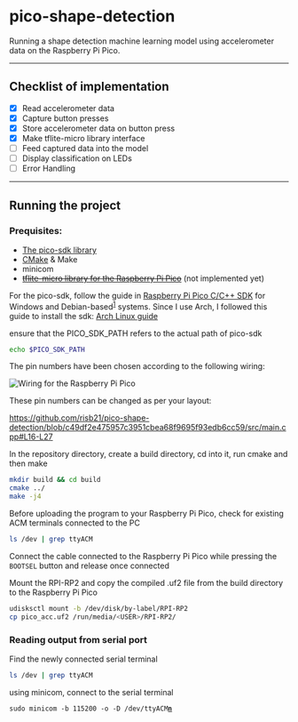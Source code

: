 # pico-shape-detection
Running a shape detection machine learning model using accelerometer data on the Raspberry Pi Pico.

---

## Checklist of implementation
- [x] Read accelerometer data
- [x] Capture button presses
- [x] Store accelerometer data on button press
- [x] Make tflite-micro library interface 
- [ ] Feed captured data into the model 
- [ ] Display classification on LEDs 
- [ ] Error Handling 

---

## Running the project

### Prequisites:
- [The pico-sdk library](https://github.com/raspberrypi/pico-sdk)
- [CMake](https://cmake.org/) & Make
- minicom
- ~~[tflite-micro library for the Raspberry Pi Pico]()~~ (not implemented yet)

For the pico-sdk, follow the guide in [Raspberry Pi Pico C/C++ SDK](https://datasheets.raspberrypi.com/pico/getting-started-with-pico.pdf) for Windows and Debian-based<sup>[1]</sup> systems. Since I use Arch, I followed this guide to install the sdk: [Arch Linux guide](https://loads.pickle.me.uk/2021/01/25/compiling-for-the-raspberry-pico-on-arch-linux/)

[1]: https://datasheets.raspberrypi.com/pico/getting-started-with-pico.pdf#quick-setup-section

ensure that the PICO_SDK_PATH refers to the actual path of pico-sdk

```bash
echo $PICO_SDK_PATH
```

The pin numbers have been chosen according to the following wiring:

![Wiring for the Raspberry Pi Pico](pico-wiring.png)

These pin numbers can be changed as per your layout:

https://github.com/risb21/pico-shape-detection/blob/c49df2e475957c3951cbea68f9695f93edb6cc59/src/main.cpp#L16-L27

In the repository directory, create a build directory, cd into it, run cmake and then make

```bash
mkdir build && cd build
cmake ../
make -j4
```

Before uploading the program to your Raspberry Pi Pico, check for existing ACM terminals connected to the PC

```bash
ls /dev | grep ttyACM
```

Connect the cable connected to the Raspberry Pi Pico while pressing the `BOOTSEL` button and release once connected

Mount the RPI-RP2 and copy the compiled .uf2 file from the build directory to the Raspberry Pi Pico

```bash
udisksctl mount -b /dev/disk/by-label/RPI-RP2
cp pico_acc.uf2 /run/media/<USER>/RPI-RP2/
```

### Reading output from serial port

Find the newly connected serial terminal

```bash
ls /dev | grep ttyACM
```

using minicom, connect to the serial terminal

<pre><code>sudo minicom -b 115200 -o -D /dev/ttyACM<b><u>n</u></b></code></pre>